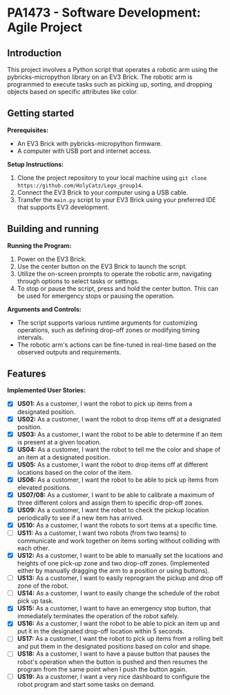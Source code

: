 # PA1473 - Software Development: Agile Project

## Introduction

This project involves a Python script that operates a robotic arm using the pybricks-micropython library on an EV3 Brick. The robotic arm is programmed to execute tasks such as picking up, sorting, and dropping objects based on specific attributes like color.

## Getting started

**Prerequisites:**
- An EV3 Brick with pybricks-micropython firmware.
- A computer with USB port and internet access.

**Setup Instructions:**
1. Clone the project repository to your local machine using `git clone https://github.com/HolyCatz/Lego_group14`.
2. Connect the EV3 Brick to your computer using a USB cable.
3. Transfer the `main.py` script to your EV3 Brick using your preferred IDE that supports EV3 development.

## Building and running

**Running the Program:**
1. Power on the EV3 Brick.
2. Use the center button on the EV3 Brick to launch the script.
3. Utilize the on-screen prompts to operate the robotic arm, navigating through options to select tasks or settings.
4. To stop or pause the script, press and hold the center button. This can be used for emergency stops or pausing the operation.

**Arguments and Controls:**
- The script supports various runtime arguments for customizing operations, such as defining drop-off zones or modifying timing intervals.
- The robotic arm's actions can be fine-tuned in real-time based on the observed outputs and requirements.

## Features

**Implemented User Stories:**
- [x] **US01:** As a customer, I want the robot to pick up items from a designated position.
- [x] **US02:** As a customer, I want the robot to drop items off at a designated position.
- [x] **US03:** As a customer, I want the robot to be able to determine if an item is present at a given location.
- [x] **US04:** As a customer, I want the robot to tell me the color and shape of an item at a designated position.
- [x] **US05:** As a customer, I want the robot to drop items off at different locations based on the color of the item.
- [x] **US06:** As a customer, I want the robot to be able to pick up items from elevated positions.
- [x] **US07/08:** As a customer, I want to be able to calibrate a maximum of three different colors and assign them to specific drop-off zones.
- [x] **US09:** As a customer, I want the robot to check the pickup location periodically to see if a new item has arrived.
- [x] **US10:** As a customer, I want the robots to sort items at a specific time.
- [ ] **US11:** As a customer, I want two robots (from two teams) to communicate and work together on items sorting without colliding with each other.
- [X] **US12:** As a customer, I want to be able to manually set the locations and heights of one pick-up zone and two drop-off zones. (Implemented either by manually dragging the arm to a position or using buttons).
- [ ] **US13:** As a customer, I want to easily reprogram the pickup and drop off zone of the robot.
- [ ] **US14:** As a customer, I want to easily change the schedule of the robot pick up task.
- [x] **US15:** As a customer, I want to have an emergency stop button, that immediately terminates the operation of the robot safely.
- [x] **US16:** As a customer, I want the robot to be able to pick an item up and put it in the designated drop-off location within 5 seconds.
- [ ] **US17:** As a customer, I want the robot to pick up items from a rolling belt and put them in the designated positions based on color and shape.
- [ ] **US18:** As a customer, I want to have a pause button that pauses the robot's operation when the button is pushed and then resumes the program from the same point when I push the button again.
- [ ] **US19:** As a customer, I want a very nice dashboard to configure the robot program and start some tasks on demand.
